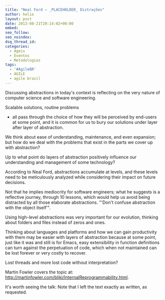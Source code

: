 ```yaml
---
title: "Neal Ford – _PLACEHOLDER_ Distrações"
author: helio
layout: post
date: 2013-08-21T20:14:02+00:00
embed: 
seo_follow: 
seo_noindex: 
dsq_thread_id: 
categories:
  - Ageis
  - Eventos
  - Metodologias
tags:
  - '#AgileBR'
  - AGILE
  - agile brazil
---
```


Discussing abstractions in today's context is reflecting on the very nature of computer science and software engineering.

Scalable solutions, routine problems

 - all pass through the choice of how they will be perceived by end-users at some point, and it is common for us to bury our solutions under layer after layer of abstraction.

We think about ease of understanding, maintenance, and even expansion; but how do we deal with the problems that exist in the parts we cover up with abstraction?

Up to what point do layers of abstraction positively influence our understanding and management of some technology?

According to Neal Ford, abstractions accumulate at levels, and these levels need to be meticulously analyzed while considering their impact on future decisions.

Not that he implies mediocrity for software engineers; what he suggests is a reflective journey, through 10 lessons, which would help us avoid being distracted by all those elaborate abstractions. "'Don't confuse abstraction with the object itself'".

Using high-level abstractions was very important for our evolution, thinking about folders and files instead of zeros and ones.

Thinking about languages and platforms and how we can gain productivity with them may be easier with layers of abstraction because at some point, just like it was and still is for Emacs, easy extensibility in function definitions can turn against the perpetuation of code, which when not maintained can be lost forever or very costly to recover.

Lost threads and more lost code without interpretation?

Martin Fowler covers the topic at: <http://martinfowler.com/bliki/InternalReprogrammability.html>.

It's worth seeing the talk: [ ][1] Note that I left the text exactly as written, as requested.

[1]: http://vimeo.com/44235657